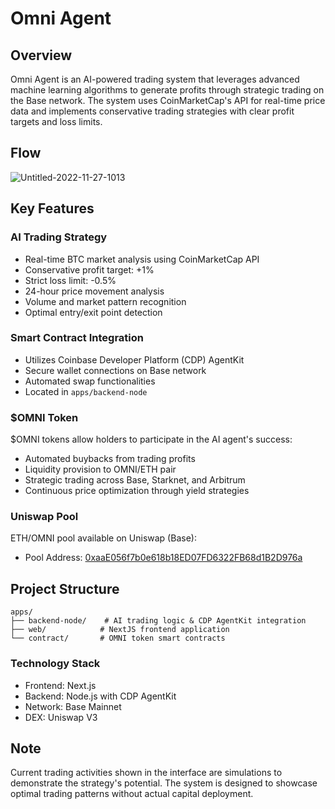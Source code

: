 # Omni Agent

## Overview

Omni Agent is an AI-powered trading system that leverages advanced machine learning algorithms to generate profits through strategic trading on the Base network. The system uses CoinMarketCap's API for real-time price data and implements conservative trading strategies with clear profit targets and loss limits.

## Flow

![Untitled-2022-11-27-1013](https://github.com/user-attachments/assets/b505ed25-91dc-4ed4-8e54-bbeeab05c233)


## Key Features

### AI Trading Strategy

- Real-time BTC market analysis using CoinMarketCap API
- Conservative profit target: +1%
- Strict loss limit: -0.5%
- 24-hour price movement analysis
- Volume and market pattern recognition
- Optimal entry/exit point detection

### Smart Contract Integration

- Utilizes Coinbase Developer Platform (CDP) AgentKit
- Secure wallet connections on Base network
- Automated swap functionalities
- Located in `apps/backend-node`

### $OMNI Token

$OMNI tokens allow holders to participate in the AI agent's success:

- Automated buybacks from trading profits
- Liquidity provision to OMNI/ETH pair
- Strategic trading across Base, Starknet, and Arbitrum
- Continuous price optimization through yield strategies

### Uniswap Pool

ETH/OMNI pool available on Uniswap (Base):

- Pool Address: [0xaaE056f7b0e618b18ED07FD6322FB68d1B2D976a](https://app.uniswap.org/explore/pools/base/0xaaE056f7b0e618b18ED07FD6322FB68d1B2D976a)

## Project Structure

```
apps/
├── backend-node/    # AI trading logic & CDP AgentKit integration
├── web/            # NextJS frontend application
└── contract/       # OMNI token smart contracts
```

### Technology Stack

- Frontend: Next.js
- Backend: Node.js with CDP AgentKit
- Network: Base Mainnet
- DEX: Uniswap V3

## Note

Current trading activities shown in the interface are simulations to demonstrate the strategy's potential. The system is designed to showcase optimal trading patterns without actual capital deployment.
